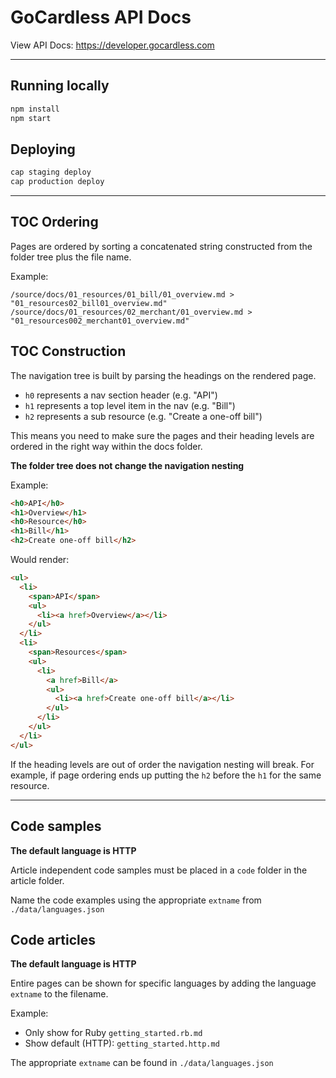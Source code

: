 # GoCardless API Docs

View API Docs: https://developer.gocardless.com

---

## Running locally

```bash
npm install
npm start
```

## Deploying
```bash
cap staging deploy
cap production deploy
```

---

## TOC Ordering

Pages are ordered by sorting a concatenated string
constructed from the folder tree plus the file name.

Example:
```
/source/docs/01_resources/01_bill/01_overview.md > "01_resources02_bill01_overview.md"
/source/docs/01_resources/02_merchant/01_overview.md > "01_resources002_merchant01_overview.md"
```


## TOC Construction

The navigation tree is built by parsing the headings on the rendered page.

- `h0` represents a nav section header (e.g. "API")
- `h1` represents a top level item in the nav (e.g. "Bill")
- `h2` represents a sub resource (e.g. "Create a one-off bill")

This means you need to make sure the pages and their heading levels are
ordered in the right way within the docs folder.

**The folder tree does not change the navigation nesting**

Example:

```html
<h0>API</h0>
<h1>Overview</h1>
<h0>Resource</h0>
<h1>Bill</h1>
<h2>Create one-off bill</h2>
```

Would render:

```html
<ul>
  <li>
    <span>API</span>
    <ul>
      <li><a href>Overview</a></li>
    </ul>
  </li>
  <li>
    <span>Resources</span>
    <ul>
      <li>
        <a href>Bill</a>
        <ul>
          <li><a href>Create one-off bill</a></li>
        </ul>
      </li>
    </ul>
  </li>
</ul>
```

If the heading levels are out of order the navigation nesting will break.
For example, if page ordering ends up putting the `h2` before the `h1`
for the same resource.

---

## Code samples

**The default language is HTTP**

Article independent code samples must be placed in a `code` folder in the
article folder.

Name the code examples using the appropriate `extname` from `./data/languages.json`


## Code articles

**The default language is HTTP**

Entire pages can be shown for specific languages by adding the
language `extname` to the filename.

Example:
- Only show for Ruby `getting_started.rb.md`
- Show default (HTTP): `getting_started.http.md`

The appropriate `extname` can be found in `./data/languages.json`
